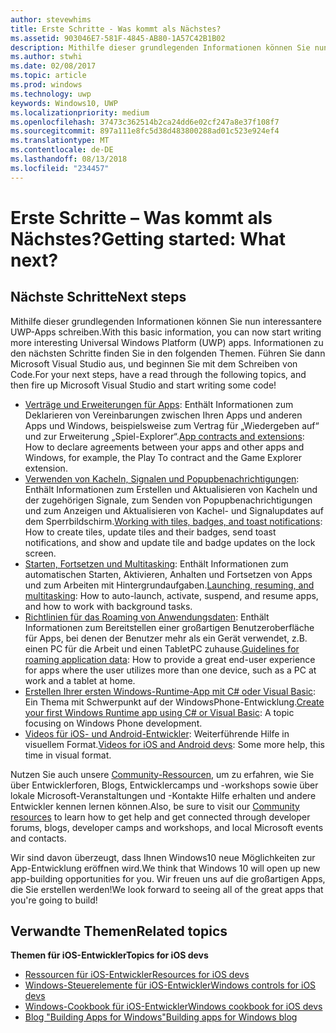 ```yaml
---
author: stevewhims
title: Erste Schritte - Was kommt als Nächstes?
ms.assetid: 903046E7-581F-4845-AB80-1A57C42B1B02
description: Mithilfe dieser grundlegenden Informationen können Sie nun interessantere Apps für die Universelle Windows-Plattform (UWP) schreiben.
ms.author: stwhi
ms.date: 02/08/2017
ms.topic: article
ms.prod: windows
ms.technology: uwp
keywords: Windows10, UWP
ms.localizationpriority: medium
ms.openlocfilehash: 37473c362514b2ca24dd6e02cf247a8e37f108f7
ms.sourcegitcommit: 897a111e8fc5d38d483800288ad01c523e924ef4
ms.translationtype: MT
ms.contentlocale: de-DE
ms.lasthandoff: 08/13/2018
ms.locfileid: "234457"
---
```

# <a name="getting-started-what-next"></a><span data-ttu-id="052db-104">Erste Schritte – Was kommt als Nächstes?</span><span class="sxs-lookup"><span data-stu-id="052db-104">Getting started: What next?</span></span>


## <a name="next-steps"></a><span data-ttu-id="052db-105">Nächste Schritte</span><span class="sxs-lookup"><span data-stu-id="052db-105">Next steps</span></span>

<span data-ttu-id="052db-106">Mithilfe dieser grundlegenden Informationen können Sie nun interessantere UWP-Apps schreiben.</span><span class="sxs-lookup"><span data-stu-id="052db-106">With this basic information, you can now start writing more interesting Universal Windows Platform (UWP) apps.</span></span> <span data-ttu-id="052db-107">Informationen zu den nächsten Schritte finden Sie in den folgenden Themen. Führen Sie dann Microsoft Visual Studio aus, und beginnen Sie mit dem Schreiben von Code.</span><span class="sxs-lookup"><span data-stu-id="052db-107">For your next steps, have a read through the following topics, and then fire up Microsoft Visual Studio and start writing some code!</span></span>

-   <span data-ttu-id="052db-108">[Verträge und Erweiterungen für Apps](https://msdn.microsoft.com/library/windows/apps/hh464906): Enthält Informationen zum Deklarieren von Vereinbarungen zwischen Ihren Apps und anderen Apps und Windows, beispielsweise zum Vertrag für „Wiedergeben auf“ und zur Erweiterung „Spiel-Explorer“.</span><span class="sxs-lookup"><span data-stu-id="052db-108">[App contracts and extensions](https://msdn.microsoft.com/library/windows/apps/hh464906): How to declare agreements between your apps and other apps and Windows, for example, the Play To contract and the Game Explorer extension.</span></span>
-   <span data-ttu-id="052db-109">[Verwenden von Kacheln, Signalen und Popupbenachrichtigungen](https://msdn.microsoft.com/library/windows/apps/xaml/hh868259): Enthält Informationen zum Erstellen und Aktualisieren von Kacheln und der zugehörigen Signale, zum Senden von Popupbenachrichtigungen und zum Anzeigen und Aktualisieren von Kachel- und Signalupdates auf dem Sperrbildschirm.</span><span class="sxs-lookup"><span data-stu-id="052db-109">[Working with tiles, badges, and toast notifications](https://msdn.microsoft.com/library/windows/apps/xaml/hh868259): How to create tiles, update tiles and their badges, send toast notifications, and show and update tile and badge updates on the lock screen.</span></span>
-   <span data-ttu-id="052db-110">[Starten, Fortsetzen und Multitasking](https://msdn.microsoft.com/library/windows/apps/hh770837): Enthält Informationen zum automatischen Starten, Aktivieren, Anhalten und Fortsetzen von Apps und zum Arbeiten mit Hintergrundaufgaben.</span><span class="sxs-lookup"><span data-stu-id="052db-110">[Launching, resuming, and multitasking](https://msdn.microsoft.com/library/windows/apps/hh770837): How to auto-launch, activate, suspend, and resume apps, and how to work with background tasks.</span></span>
-   <span data-ttu-id="052db-111">[Richtlinien für das Roaming von Anwendungsdaten](https://msdn.microsoft.com/library/windows/apps/hh465094): Enthält Informationen zum Bereitstellen einer großartigen Benutzeroberfläche für Apps, bei denen der Benutzer mehr als ein Gerät verwendet, z.B. einen PC für die Arbeit und einen TabletPC zuhause.</span><span class="sxs-lookup"><span data-stu-id="052db-111">[Guidelines for roaming application data](https://msdn.microsoft.com/library/windows/apps/hh465094): How to provide a great end-user experience for apps where the user utilizes more than one device, such as a PC at work and a tablet at home.</span></span>
-   <span data-ttu-id="052db-112">[Erstellen Ihrer ersten Windows-Runtime-App mit C# oder Visual Basic](http://go.microsoft.com/fwlink/p/?LinkID=394138): Ein Thema mit Schwerpunkt auf der WindowsPhone-Entwicklung.</span><span class="sxs-lookup"><span data-stu-id="052db-112">[Create your first Windows Runtime app using C# or Visual Basic](http://go.microsoft.com/fwlink/p/?LinkID=394138): A topic focusing on Windows Phone development.</span></span>
-   <span data-ttu-id="052db-113">[Videos für iOS- und Android-Entwickler](https://msdn.microsoft.com/library/windows/apps/dn393982): Weiterführende Hilfe in visuellem Format.</span><span class="sxs-lookup"><span data-stu-id="052db-113">[Videos for iOS and Android devs](https://msdn.microsoft.com/library/windows/apps/dn393982): Some more help, this time in visual format.</span></span>

<span data-ttu-id="052db-114">Nutzen Sie auch unsere [Community-Ressourcen](https://developer.microsoft.com/en-us/windows/support), um zu erfahren, wie Sie über Entwicklerforen, Blogs, Entwicklercamps und -workshops sowie über lokale Microsoft-Veranstaltungen und -Kontakte Hilfe erhalten und andere Entwickler kennen lernen können.</span><span class="sxs-lookup"><span data-stu-id="052db-114">Also, be sure to visit our [Community resources](https://developer.microsoft.com/en-us/windows/support) to learn how to get help and get connected through developer forums, blogs, developer camps and workshops, and local Microsoft events and contacts.</span></span>

<span data-ttu-id="052db-115">Wir sind davon überzeugt, dass Ihnen Windows10 neue Möglichkeiten zur App-Entwicklung eröffnen wird.</span><span class="sxs-lookup"><span data-stu-id="052db-115">We think that Windows 10 will open up new app-building opportunities for you.</span></span> <span data-ttu-id="052db-116">Wir freuen uns auf die großartigen Apps, die Sie erstellen werden!</span><span class="sxs-lookup"><span data-stu-id="052db-116">We look forward to seeing all of the great apps that you're going to build!</span></span>

## <a name="related-topics"></a><span data-ttu-id="052db-117">Verwandte Themen</span><span class="sxs-lookup"><span data-stu-id="052db-117">Related topics</span></span>

**<span data-ttu-id="052db-118">Themen für iOS-Entwickler</span><span class="sxs-lookup"><span data-stu-id="052db-118">Topics for iOS devs</span></span>**
* [<span data-ttu-id="052db-119">Ressourcen für iOS-Entwickler</span><span class="sxs-lookup"><span data-stu-id="052db-119">Resources for iOS devs</span></span>](https://msdn.microsoft.com/library/windows/apps/jj945493)
* [<span data-ttu-id="052db-120">Windows-Steuerelemente für iOS-Entwickler</span><span class="sxs-lookup"><span data-stu-id="052db-120">Windows controls for iOS devs</span></span>](https://msdn.microsoft.com/library/windows/apps/dn263255)
* [<span data-ttu-id="052db-121">Windows-Cookbook für iOS-Entwickler</span><span class="sxs-lookup"><span data-stu-id="052db-121">Windows cookbook for iOS devs</span></span>](https://msdn.microsoft.com/library/windows/apps/dn263256)
* [<span data-ttu-id="052db-122">Blog "Building Apps for Windows"</span><span class="sxs-lookup"><span data-stu-id="052db-122">Building apps for Windows blog</span></span>](https://blogs.windows.com/buildingapps/2016/01/27/visual-studio-walkthrough-for-ios-developers/)
